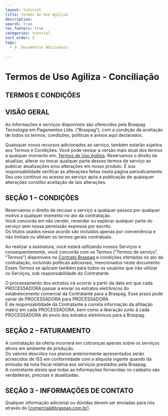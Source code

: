 ```yaml
---
layout: tutorial
title: Termos de Uso Agiliza
description:
search: true
toc_footers: true
categories: tutorial
sort_order: 5
tags:
  - 9. Documentos Adicionais
  
---
```


# Termos de Uso Agiliza - Conciliação

## TERMOS E CONDIÇÕES

## VISÃO GERAL

As informações e serviços disponíveis são oferecidos pela Braspag Tecnologia em Pagamentos Ltda. (“Braspag”), com a condição da aceitação de todos os termos, condições, políticas e avisos aqui declarados.
 
Quaisquer novos recursos adicionados ao serviço, também estarão sujeitos aos Termos e Condições. Você pode revisar a versão mais atual dos termos a qualquer momento em: [Termos de Uso Agiliza]( https://braspag.github.io//tutorial/tdeusoagiliza). Reservamos o direito de atualizar, alterar ou trocar qualquer parte desses termos de serviço ao publicar atualizações e/ou alterações em nosso produto. É sua responsabilidade verificar as alterações feitas nesta página periodicamente. Seu uso contínuo ou acesso ao serviço após a publicação de quaisquer alterações constitui aceitação de tais alterações.

## SEÇÃO 1 – CONDIÇÕES

Reservamos o direito de recusar o serviço a qualquer pessoa por qualquer motivo a qualquer momento no ato da contratação.
<br/>Você concorda em não vender, revender ou explorar qualquer parte do serviço sem nossa permissão expressa por escrito.
<br/>Os títulos usados nesse acordo são incluídos apenas por conveniência e não limitam ou afetam os termos gerais contratuais.
 
Ao realizar a assinatura, você estará utilizando nossos Serviços e consequentemente, você concorda com os Termos (“Termos de serviço”, “Termos”) disponíveis no [Contrato Braspag](https://braspag.github.io/tutorial/contratobraspag) e condições ofertadas no ato da contratação, incluindo políticas adicionais, mencionados neste documento. Esses Termos se aplicam também para todos os usuários que irão utilizar os Serviços, sob responsabilidade do Contratante.
  
O processamento dos extratos irá ocorrer a partir da data em que cada PROCESSADORA passar a enviar os extratos eletrônicos do estabelecimento comercial da Contratante para a Braspag. Esse prazo pode variar de PROCESSADORA para PROCESSADORA.
<br/>É de responsabilidade da Contratante a correta informação da afiliação matriz em cada PROCESSADORA, bem como a liberação junto à cada PROCESSADORA do envio dos extratos eletrônicos para a Braspag.

## SEÇÃO 2 – FATURAMENTO

A contratação da oferta incorrerá em cobranças apenas sobre os serviços ativos em ambiente de produção.
<br/>Os valores descritos nos planos anteriormente apresentados serão acrescidos de ISS em conformidade com a alíquota vigente quando da emissão da nota fiscal relativa aos serviços prestados pela Braspag.
<br/>A contratante atesta que todas as informações fornecidas no cadastro são verdadeiras, precisas e atualizadas.

## SEÇÃO 3 - INFORMAÇÕES DE CONTATO

Qualquer informação adicional ou dúvidas devem ser enviadas para nós através do [comercial@braspag.com.br].
